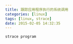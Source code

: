```yaml
---
title: 跟踪应用程序执行的系统调用
categories: [linux]
tags: [linux, strace]
date: 2015-02-05 14:32:35
---
```


    strace program
